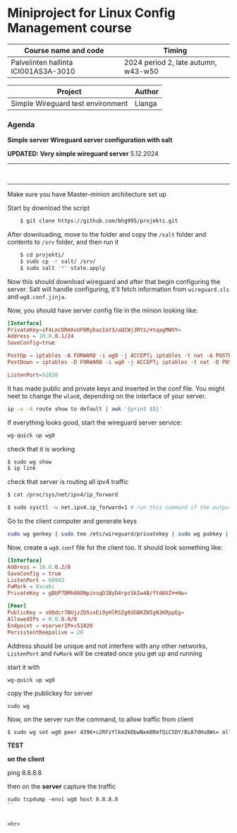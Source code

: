 # Miniproject for Linux Config Management course

| Course name and code | Timing 
|----------|---------|
| Palvelinten hallinta ICI001AS3A-3010     | 2024 period 2, late autumn, w43-w50 | 

| Project | Author |
|---------|---------|
| Simple Wireguard test environment | Llanga

### Agenda

**Simple server Wireguard server configuration with salt**

**UPDATED: Very simple wireguard server** 5.12.2024

<hr>
<br>
<hr>

Make sure you have Master-minion architecture set up

Start by download the script
```bash
	$ git clone https://github.com/bhg995/projekti.git
```
After downloading, move to the folder and copy the `/salt` folder and contents to `/srv` folder, and then run it
```bash
	$ cd projekti/
	$ sudo cp -r salt/ /srv/ 
	$ sudo salt '*' state.apply 
```

Now this should download wireguard and after that begin configuring the server. Salt will handle configuring, it'll fetch information from `wireguard.sls` and `wg0.conf.jinja`.

Now, you should have server config file in the minion looking like:
```.conf
[Interface]
PrivateKey=iF4LmcDRmXvUF0RybazIaY3/aQCWj3RYz/+tqagMWVY=
Address = 10.0.0.1/24
SaveConfig=true

PostUp = iptables -A FORWARD -i wg0 -j ACCEPT; iptables -t nat -A POSTROUTING -o wlan0 -j MASQUERADE
PostDown = iptables -D FORWARD -i wg0 -j ACCEPT; iptables -t nat -D POSTROUTING -o wlan0 -j MASQUERADE

ListenPort=51820
```

It has made public and private keys and inserted in the conf file. You might neet to change the `wlan0`, depending on the interface of your server.

```bash
ip -o -4 route show to default | awk '{print $5}'
```

If everything looks good, start the wireguard server service:
```bash
wg-quick up wg0
```
check that it is working 

```.sh
$ sudo wg show
$ ip link
```

check that server is routing all ipv4 traffic

```.sh
$ cat /proc/sys/net/ipv4/ip_forward

$ sudo sysctl -w net.ipv4.ip_forward=1 # run this command if the output of previous is 0
```


Go to the client computer and generate keys
```.sh
sudo wg genkey | sudo tee /etc/wireguard/privatekey | sudo wg pubkey | sudo tee /etc/wireguard/publickey
```


Now, create a `wg0.conf` file for the client too. It should look something like:

```.conf
[Interface]
Address = 10.0.0.2/8
SaveConfig = true
ListenPort = 60943
FwMark = 0xca6c
PrivateKey = gBbP7DMh00ONpinsgDJByD4rpzSkIw4B/ftdAVZ++Hw=

[Peer]
PublicKey = s0Odcr7BUjzZO5ivEi9yHlRSZg8dGBKZWIgN3KRppEg=
AllowedIPs = 0.0.0.0/0
Endpoint = <serverIP>:51820
PersistentKeepalive = 20
```
Address should be unique and not interfere with any other networks, `ListenPort` and `FwMark` will be created once you get up and running 

start it with
```
wg-quick up wg0
```
copy the publickey for server
```
sudo wg
``` 
Now, on the server run the command, to allow traffic from client
```bash
$ sudo wg set wg0 peer 4396+c2RFzYlkm2kDbwNxm8RmfQiC5DY/BiA7dHuOWs= allowed-ips 10.0.0.2/32
```


**TEST**

**on the client**

ping 8.8.8.8

then on the **server** capture the traffic

```
sudo tcpdump -envi wg0 host 8.8.8.8
``


<hr>

